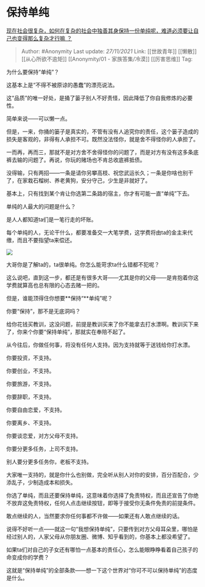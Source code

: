 # 保持单纯
[现在社会很复杂，如何在复杂的社会中独善其身保持一份单纯呢，难道必须要让自己也变得那么复杂才行嘛 ？](https://www.zhihu.com/question/501621290/answer/2244624498)

> Author: #Anonymity 
> Last update: *27/11/2021* 
> Link: [[世故青年]] [[懒散]] [[从心所欲不逾矩]] [[Anonymity/01 - 家族答集/冷漠]] [[厉害思维]] 
> Tag:  

为什么要保持“单纯”？

这基本上是“不得不被原谅的愚蠢”的漂亮说法。

这“品质”的唯一好处，是捅了篓子别人不好责怪，因此降低了你自我修炼的必要性。

简单来说——可以懒一点。

但是，一来，你捅的篓子是真实的，不管有没有人追究你的责任，这个篓子造成的损失是客观的，非得有人承担不可。既然没法怪你，就是舍不得怪你的人承担了。

一而再，再而三，那就不是对方舍不舍得怪你的问题了，而是对方有没有这多条底裤去输的问题了。再说，你玩的赌场也不肯总收底裤抵债。

没得输，只有两招——一条是请你另攀高枝、祝您武运长久；一条是你啥也别干了，在家栽石榴树、养老黄狗，安分守己，少生是非就好了。

基本上，只有找到某个肯让你选第二条路的宿主，你才有可能一直“单纯”下去。

单纯的人最大的问题是什么？

是人人都知道ta们是一笔行走的坏账。

每个单纯的人，无论干什么，都要准备交一大笔学费，这学费将由ta的金主来代缴，而且不要指望ta来偿还。

![](https://pic1.zhimg.com/50/v2-93cbb9fd9945327409e9a33591cb2db4_720w.jpg?source=1940ef5c)

大哥你是了解ta的，ta很单纯。你怎么能苛求ta什么错都不犯呢？

这么说吧，直到这一步，都还是有很多大哥——尤其是你的父母——是肯抱着你这学费就算高也总有限的心态去赌一把的。

但是，谁能顶得住你想要**保持“**单纯”呢？

你要“保持”，那不是无底洞吗？

给你花钱买教训，这没问题，前提是教训买来了你不能拿去打水漂啊。教训买下来了，你来个你要“保持单纯”，那就实在奉陪不起了。

从今往后，你做任何事，将没有任何人支持。因为支持就等于送钱给你打水漂。

你要投资，不支持。

你要创业，不支持。

你要旅游，不支持。

你要辞职，不支持。

你要自由恋爱，不支持。

你要离乡、不支持。

你要谈恋爱，对方父母不支持。

你要分更多任务，上司不支持。

别人要分更多任务你，老板不支持。

大家唯一支持的，就是你什么也别做，完全听从别人对你的安排，百分百配合，少添乱子，少制造成本和损失。

你选了单纯，而且还要保持单纯，这意味着你选择了免责特权，而且还宣告了你绝不放弃这免责特权，任何人点击继续按钮，即等于接受你无条件免责的前提条件。

敢点继续的人，当然要求你任何事都不许做——如果还有人敢点继续的话。

说得不好听一点——就这一句“我想保持单纯”，只要传到对方父母耳朵里，哪怕是经过别人的，人家父母从你朋友圈、微博、知乎看到的，你基本上都没希望了。

如果ta们对自己的子女还有哪怕一点基本的责任心，怎么能眼睁睁看着自己孩子的命变成你的学费？

这就是“保持单纯”的全部条款——想一下这个世界对“你可不可以保持单纯”的态度是什么。